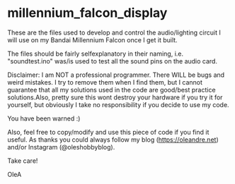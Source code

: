 # millennium_falcon_display

These are the files used to develop and control the audio/lighting circuit I will use on my Bandai Millennium Falcon once I get it built. 

The files should be fairly selfexplanatory in their naming, i.e. "soundtest.ino" was/is used to test all the sound pins on the audio card. 

Disclaimer: 
I am NOT a professional programmer. There WILL be bugs and weird mistakes. I try to remove them when I find them, but I cannot guarantee that all my solutions used in the code are good/best practice solutions.Also, pretty sure this wont destroy your hardware if you try it for yourself, but obviously I take no responsibility if you decide to use my code. 

You have been warned :) 

Also, feel free to copy/modify and use this piece of code if you find it useful. As thanks you could always follow my blog (https://oleandre.net) and/or Instagram (@oleshobbyblog). 

Take care!

OleA